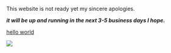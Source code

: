 This website is not ready yet my sincere apologies.

***it will be up and running in the next 3-5 business days I hope.***



[hello world](https://gibbons07.github.io/hellloworld)

![](https://d1jyxxz9imt9yb.cloudfront.net/animal/429/meta_image/regular/hippo_3.jpg) 

